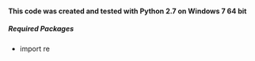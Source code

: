 #### This code was created and tested with Python 2.7 on Windows 7 64 bit

##### Required Packages

* import re

